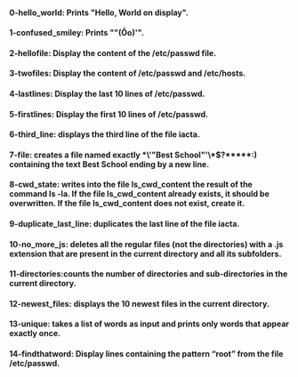 #### 0-hello_world: Prints "Hello, World on display".   
#### 1-confused_smiley: Prints ""(Ôo)'".   
#### 2-hellofile: Display the content of the /etc/passwd file.   
#### 3-twofiles: Display the content of /etc/passwd and /etc/hosts.   
#### 4-lastlines: Display the last 10 lines of /etc/passwd.   
#### 5-firstlines: Display the first 10 lines of /etc/passwd.   
#### 6-third_line: displays the third line of the file iacta.   
#### 7-file: creates a file named exactly \*\\'"Best School"\'\\*$\?\*\*\*\*\*:) containing the text Best School ending by a new line.   
#### 8-cwd_state: writes into the file ls_cwd_content the result of the command ls -la. If the file ls_cwd_content already exists, it should be overwritten. If the file ls_cwd_content does not exist, create it.   
#### 9-duplicate_last_line: duplicates the last line of the file iacta.   
#### 10-no_more_js: deletes all the regular files (not the directories) with a .js extension that are present in the current directory and all its subfolders.   
#### 11-directories:counts the number of directories and sub-directories in the current directory.   
#### 12-newest_files: displays the 10 newest files in the current directory.   
#### 13-unique: takes a list of words as input and prints only words that appear exactly once.   
#### 14-findthatword: Display lines containing the pattern “root” from the file /etc/passwd.   
